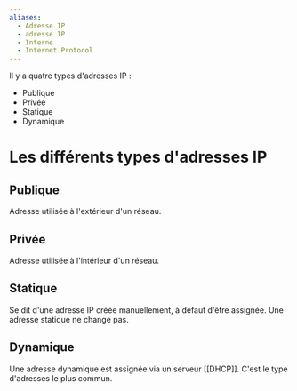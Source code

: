 ```yaml
---
aliases:
  - Adresse IP
  - adresse IP
  - Interne
  - Internet Protocol
---
```

Il y a quatre types d'adresses IP :
- Publique
- Privée
- Statique
- Dynamique
# Les différents types d'adresses IP
## Publique
Adresse utilisée à l'extérieur d'un réseau.
## Privée
Adresse utilisée à l'intérieur d'un réseau.
## Statique
Se dit d'une adresse IP créée manuellement, à défaut d'être assignée. Une adresse statique ne change pas.
## Dynamique
Une adresse dynamique est assignée via un serveur [[DHCP]]. C'est le type d'adresses le plus commun.